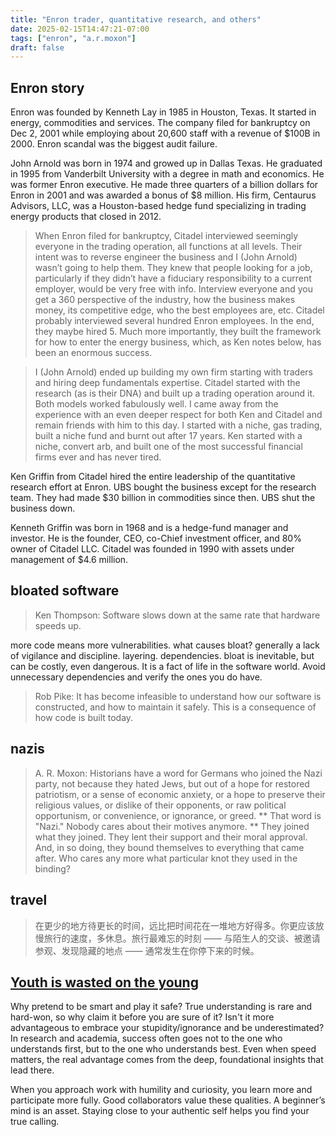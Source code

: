 ```yaml
---
title: "Enron trader, quantitative research, and others"
date: 2025-02-15T14:47:21-07:00
tags: ["enron", "a.r.moxon"]
draft: false
---
```


## Enron story

Enron was founded by Kenneth Lay in 1985 in Houston, Texas. It started in energy, commodities and services. The company filed for bankruptcy on Dec 2, 2001 while employing about 20,600 staff with a revenue of $100B in 2000. Enron scandal was the biggest audit failure.

John Arnold was born in 1974 and growed up in Dallas Texas. He graduated in 1995 from Vanderbilt University with a degree in math and economics. He was former Enron executive. He made three quarters of a billion dollars for Enron in 2001 and was awarded a bonus of $8 million. His firm, Centaurus Advisors, LLC, was a Houston-based hedge fund specializing in trading energy products that closed in 2012.

> When Enron filed for bankruptcy, Citadel interviewed seemingly everyone in the trading operation, all functions at all levels. Their intent was to reverse engineer the business and I (John Arnold) wasn’t going to help them. They knew that people looking for a job, particularly if they didn’t have a fiduciary responsibility to a current employer, would be very free with info. Interview everyone and you get a 360 perspective of the industry, how the business makes money, its competitive edge, who the best employees are, etc. Citadel probably interviewed several hundred Enron employees. In the end, they maybe hired 5. Much more importantly, they built the framework for how to enter the energy business, which, as Ken notes below, has been an enormous success.

> I (John Arnold) ended up building my own firm starting with traders and hiring deep fundamentals expertise. Citadel started with the research (as is their DNA) and built up a trading operation around it. Both models worked fabulously well. I came away from the experience with an even deeper respect for both Ken and Citadel and remain friends with him to this day. I started with a niche, gas trading, built a niche fund and burnt out after 17 years. Ken started with a niche, convert arb, and built one of the most successful financial firms ever and has never tired.

Ken Griffin from Citadel hired the entire leadership of the quantitative research effort at Enron. UBS bought the business except for the research team. They had made $30 billion in commodities since then. UBS shut the business down.

Kenneth Griffin was born in 1968 and is a hedge-fund manager and investor. He is the founder, CEO, co-Chief investment officer, and 80% owner of Citadel LLC. Citadel was founded in 1990 with assets under management of $4.6 million.

## bloated software

> Ken Thompson: Software slows down at the same rate that hardware speeds up.

more code means more vulnerabilities. what causes bloat? generally a lack of vigilance and discipline. layering. dependencies. bloat is inevitable, but can be costly, even dangerous. It is a fact of life in the software world. Avoid unnecessary dependencies and verify the ones you do have.

> Rob Pike: It has become infeasible to understand how our software is constructed, and how to maintain it safely. This is a consequence of how code is built today.

## nazis

> A. R. Moxon: Historians have a word for Germans who joined the Nazi party, not because they hated Jews, but out of a hope for restored patriotism, or a sense of economic anxiety, or a hope to preserve their religious values, or dislike of their opponents, or raw political opportunism, or convenience, or ignorance, or greed. ** That word is "Nazi." Nobody cares about their motives anymore. ** They joined what they joined. They lent their support and their moral approval. And, in so doing, they bound themselves to everything that came after. Who cares any more what particular knot they used in the binding?

## travel

> 在更少的地方待更长的时间，远比把时间花在一堆地方好得多。你更应该放慢旅行的速度，多休息。旅行最难忘的时刻 —— 与陌生人的交谈、被邀请参观、发现隐藏的地点 —— 通常发生在你停下来的时候。

## [Youth is wasted on the young](http://muratbuffalo.blogspot.com/2025/02/my-time-at-mit.html)

Why pretend to be smart and play it safe? True understanding is rare and hard-won, so why claim it before you are sure of it? Isn't it more advantageous to embrace your stupidity/ignorance and be underestimated?  In research and academia, success often goes not to the one who understands first, but to the one who understands best. Even when speed matters, the real advantage comes from the deep, foundational insights that lead there.

When you approach work with humility and curiosity, you learn more and participate more fully. Good collaborators value these qualities. A beginner’s mind is an asset. Staying close to your authentic self helps you find your true calling.

